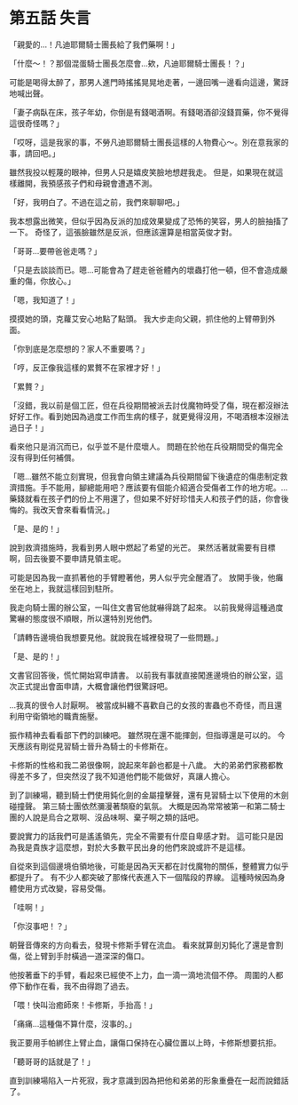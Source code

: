 # 第五話 失言

「親愛的...！凡迪耶爾騎士團長給了我們藥啊！」

「什麼～！？那個混蛋騎士團長怎麼會...欸，凡迪耶爾騎士團長！？」

可能是喝得太醉了，那男人進門時搖搖晃晃地走著，一邊回嘴一邊看向這邊，驚訝地喊出聲。

「妻子病臥在床，孩子年幼，你倒是有錢喝酒啊。有錢喝酒卻沒錢買藥，你不覺得這很奇怪嗎？」

「哎呀，這是我家的事，不勞凡迪耶爾騎士團長這樣的人物費心～。別在意我家的事，請回吧。」

雖然我投以輕蔑的眼神，但男人只是嬉皮笑臉地想趕我走。
但是，如果現在就這樣離開，我預感孩子們和母親會遭遇不測。

「好，我明白了。不過在這之前，我們來聊聊吧。」

我本想露出微笑，但似乎因為反派的加成效果變成了恐怖的笑容，男人的臉抽搐了一下。
奇怪了，這張臉雖然是反派，但應該還算是相當英俊才對。

「哥哥...要帶爸爸走嗎？」

「只是去談談而已。嗯...可能會為了趕走爸爸體內的壞蟲打他一頓，但不會造成嚴重的傷，你放心。」

「嗯，我知道了！」

摸摸她的頭，克蘿艾安心地點了點頭。
我大步走向父親，抓住他的上臂帶到外面。

「你到底是怎麼想的？家人不重要嗎？」

「哼，反正像我這樣的累贅不在家裡才好！」

「累贅？」

「沒錯，我以前是個工匠，但在兵役期間被派去討伐魔物時受了傷，現在都沒辦法好好工作。看到她因為過度工作而生病的樣子，就更覺得沒用，不喝酒根本沒辦法過日子！」

看來他只是消沉而已，似乎並不是什麼壞人。
問題在於他在兵役期間受的傷完全沒有得到任何補償。

「嗯...雖然不能立刻實現，但我會向領主建議為兵役期間留下後遺症的傷患制定救濟措施。手不能用，腳總能用吧？應該要有個能介紹適合受傷者工作的地方呢。...藥錢就看在孩子們的份上不用還了，但如果不好好珍惜夫人和孩子們的話，你會後悔的。我改天會來看看情況。」

「是、是的！」

說到救濟措施時，我看到男人眼中燃起了希望的光芒。
果然活著就需要有目標啊，回去後要不要申請見領主呢。

可能是因為我一直抓著他的手臂瞪著他，男人似乎完全醒酒了。
放開手後，他癱坐在地上，我就這樣回到駐所。

我走向騎士團的辦公室，一叫住文書官他就嚇得跳了起來。
以前我覺得這種過度驚嚇的態度很不順眼，所以還特別兇他們。

「請轉告邊境伯我想要見他。就說我在城裡發現了一些問題。」

「是、是的！」

文書官回答後，慌忙開始寫申請書。
以前我有事就直接闖進邊境伯的辦公室，這次正式提出會面申請，大概會讓他們很驚訝吧。

...我真的很令人討厭啊。
被當成糾纏不喜歡自己的女孩的害蟲也不奇怪，而且還利用守衛領地的職責施壓。

振作精神去看看部下們的訓練吧。
雖然現在還不能揮劍，但指導還是可以的。
今天應該有剛從見習騎士晉升為騎士的卡修斯在。

卡修斯的性格和我二弟很像啊，說起來年齡也都是十八歲。
大的弟弟們家務都教得差不多了，但突然沒了我不知道他們能不能做好，真讓人擔心。

到了訓練場，聽到騎士們使用鈍化劍的金屬撞擊聲，還有見習騎士以下使用的木劍碰撞聲。
第三騎士團依然瀰漫著頹廢的氣氛。
大概是因為常常被第一和第二騎士團的人說是烏合之眾啊、沒品味啊、棄子啊之類的話吧。

要說實力的話我們可是遙遙領先，完全不需要有什麼自卑感才對。
這可能只是因為我是貴族才這麼想，對於大多數平民出身的他們來說或許不是這樣。

自從來到這個邊境伯領地後，可能是因為天天都在討伐魔物的關係，整體實力似乎都提升了。
有不少人都突破了那條代表進入下一個階段的界線。
這種時候因為身體使用方式改變，容易受傷。

「哇啊！」

「你沒事吧！？」

朝聲音傳來的方向看去，發現卡修斯手臂在流血。
看來就算劍刃鈍化了還是會割傷，從上臂到手肘橫過一道深深的傷口。

他按著垂下的手臂，看起來已經使不上力，血一滴一滴地流個不停。
周圍的人都停下動作在看，我不由得跑了過去。

「喂！快叫治癒師來！卡修斯，手抬高！」

「痛痛...這種傷不算什麼，沒事的。」

我正要用手帕綁住上臂止血，讓傷口保持在心臟位置以上時，卡修斯想要抗拒。

「聽哥哥的話就是了！」

直到訓練場陷入一片死寂，我才意識到因為把他和弟弟的形象重疊在一起而說錯話了。